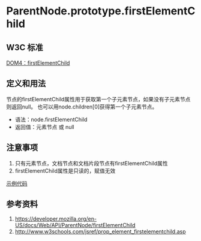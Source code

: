# ParentNode.prototype.firstElementChild

## W3C 标准
[DOM4：firstElementChild](https://www.w3.org/TR/dom/#dom-parentnode-firstelementchild)

## 定义和用法
节点的firstElementChild属性用于获取第一个子元素节点，如果没有子元素节点则返回null。
也可以用node.children[0]获得第一个子元素节点。

- 语法：node.firstElementChild
- 返回值：元素节点 或 null

## 注意事项
1. 只有元素节点，文档节点和文档片段节点有firstElementChild属性
2. firstElementChild属性是只读的，赋值无效

[示例代码](./firstElementChild.html)

## 参考资料
1. https://developer.mozilla.org/en-US/docs/Web/API/ParentNode/firstElementChild
2. http://www.w3schools.com/jsref/prop_element_firstelementchild.asp